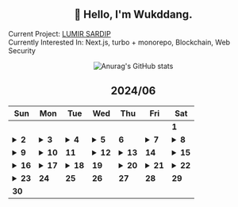 <div align="center">

## 🙌 Hello, I'm Wukddang.

<div align="left">
  
  Current Project: [LUMIR SARDIP](https://sardip.lumir.space) <br />
  Currently Interested In: Next.js, turbo + monorepo, Blockchain, Web Security
</div>

![Anurag's GitHub stats](https://github-readme-stats.vercel.app/api?username=wukdddang&show_icons=true&theme=radical)


<!--CALENDAR-START-->
## 2024/06

| Sun | Mon | Tue | Wed | Thu | Fri | Sat |
| --- | --- | --- | --- | --- | --- | --- |
|     |     |     |     |     |     | **1** |
| <details><summary>**2**</summary>LRIM 리팩토링</details> | <details><summary>**3**</summary>ES6+ 심화: 16강</details> | <details><summary>**4**</summary>DOM: 14-15강</details> | <details><summary>**5**</summary>ES6+ 심화: 17강</details> | **6** | <details><summary>**7**</summary>ES6+ 심화: 18강</details> | <details><summary>**8**</summary>블로그 글 작성: 프론트엔드와 DTO</details> |
| <details><summary>**9**</summary>블로그 글 작성: 비트코인/블록체인 개념</details> | <details><summary>**10**</summary>SARDIP 리팩토링</details> | **11** | <details><summary>**12**</summary>블로그 글 작성: 비트코인/블록체인 개념 예제</details> | <details><summary>**13**</summary>블로그 글 작성: 비트코인/블록체인 개념 예제 작성</details> | **14** | <details><summary>**15**</summary>블로그 글 작성: Next.js 모노레포</details> |
| <details><summary>**16**</summary>TS: Udemy 강의 섹션 13.61-64 / BE: Udemy Node.js 백엔드 강의 6-7강, 8강 1/3</details> | <details><summary>**17**</summary>BE: Udemy Node.js 백엔드 강의 8강 2/3</details> | <details><summary>**18**</summary>BE: Udemy Node.js 백엔드 강의 8강 3/3</details> | **19** | <details><summary>**20**</summary>BE: Udemy Node.js 백엔드 강의 9강 2/3</details> | <details><summary>**21**</summary>BE: Udemy Node.js 백엔드 강의 9강 3/3, 10강</details> | <details><summary>**22**</summary>BE: Udemy Node.js 백엔드 강의 11강</details> |
| <details><summary>**23**</summary>BE: Udemy Node.js 백엔드 강의 12강</details> | **24** | **25** | **26** | **27** | **28** | **29** |
| **30** |

<!--CALENDAR-END-->
